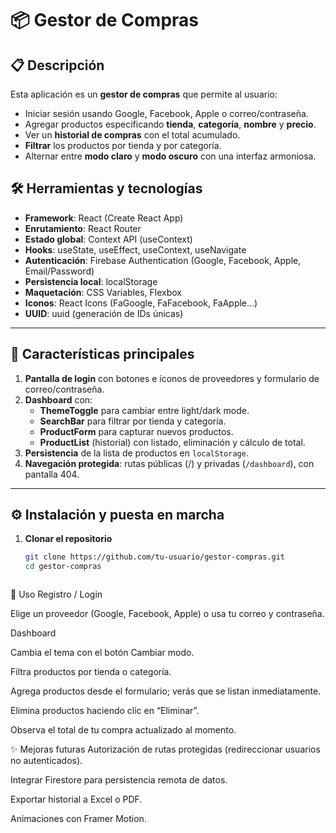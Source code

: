 # 📦 Gestor de Compras

## 📋 Descripción
Esta aplicación es un **gestor de compras** que permite al usuario:
- Iniciar sesión usando Google, Facebook, Apple o correo/contraseña.
- Agregar productos especificando **tienda**, **categoría**, **nombre** y **precio**.
- Ver un **historial de compras** con el total acumulado.
- **Filtrar** los productos por tienda y por categoría.
- Alternar entre **modo claro** y **modo oscuro** con una interfaz armoniosa.

## 🛠️ Herramientas y tecnologías
- **Framework**: React (Create React App)  
- **Enrutamiento**: React Router  
- **Estado global**: Context API (useContext)  
- **Hooks**: useState, useEffect, useContext, useNavigate  
- **Autenticación**: Firebase Authentication (Google, Facebook, Apple, Email/Password)  
- **Persistencia local**: localStorage  
- **Maquetación**: CSS Variables, Flexbox  
- **Iconos**: React Icons (FaGoogle, FaFacebook, FaApple…)  
- **UUID**: uuid (generación de IDs únicas)  

---

## 🚀 Características principales
1. **Pantalla de login** con botones e íconos de proveedores y formulario de correo/contraseña.  
2. **Dashboard** con:
   - **ThemeToggle** para cambiar entre light/dark mode.  
   - **SearchBar** para filtrar por tienda y categoría.  
   - **ProductForm** para capturar nuevos productos.  
   - **ProductList** (historial) con listado, eliminación y cálculo de total.  
3. **Persistencia** de la lista de productos en `localStorage`.  
4. **Navegación protegida**: rutas públicas (/) y privadas (`/dashboard`), con pantalla 404.

---

## ⚙️ Instalación y puesta en marcha

1. **Clonar el repositorio**  
   ```bash
   git clone https://github.com/tu-usuario/gestor-compras.git
   cd gestor-compras



📖 Uso
Registro / Login

Elige un proveedor (Google, Facebook, Apple) o usa tu correo y contraseña.

Dashboard

Cambia el tema con el botón Cambiar modo.

Filtra productos por tienda o categoría.

Agrega productos desde el formulario; verás que se listan inmediatamente.

Elimina productos haciendo clic en “Eliminar”.

Observa el total de tu compra actualizado al momento.



✨ Mejoras futuras
Autorización de rutas protegidas (redireccionar usuarios no autenticados).

Integrar Firestore para persistencia remota de datos.

Exportar historial a Excel o PDF.

Animaciones con Framer Motion.

